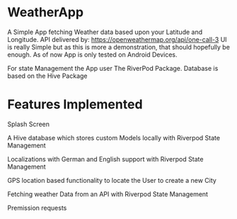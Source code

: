 # WeatherApp

A Simple App fetching Weather data based upon your Latitude and Longitude.
API delivered by: https://openweathermap.org/api/one-call-3
UI is really Simple but as this is more a demonstration, that should hopefully be enough.
As of now App is only tested on Android Devices.

For state Management the App user The RiverPod Package.
Database is based on the Hive Package

# Features Implemented

  Splash Screen
  
  A Hive database which stores custom Models locally with Riverpod State Management
  
  Localizations with German and English support with Riverpod State Management
  
  GPS location based functionality to locate the User to create a new City
  
  Fetching weather Data from an API with Riverpod State Management
  
  Premission requests
  
  
  
  
